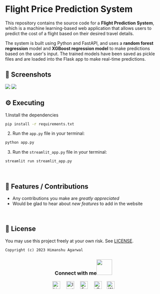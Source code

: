 # Flight Price Prediction System

This repository contains the source code for a **Flight Prediction System**, which is a machine learning-based web application that allows users to predict the cost of a flight based on their desired travel details.

The system is built using Python and FastAPI, and uses a **random forest regression** model and **XGBoost regression model** to make predictions based on the user's input. The trained models have been saved as pickle files and are loaded into the Flask app to make real-time predictions.

## 👀 Screenshots

<img src = '/assets/1.png'>
<img src = '/assets/2.png'>

<br>

## ⚙️ Executing

1.Install the dependencies

```bash
pip install -r requirements.txt
```

2. Run the `app.py` file in your terminal:

```bash
python app.py
```

3. Run the `streamlit_app.py` file in your terminal:

```bash
streamlit run streamlit_app.py
```

<br>

## 📌 Features / Contributions

* Any contributions you make are _greatly appreciated_
* Would be glad to hear about _new features_ to add in the website

<br>

## 🪪 License


You may use this project freely at your own risk. See [LICENSE](https://choosealicense.com/licenses/mit/).

    Copyright (c) 2023 Himanshu Agarwal


<div align="center">
<h3> Connect with me<a href="https://gifyu.com/image/Zy2f"><img src="https://github.com/milaan9/milaan9/blob/main/Handshake.gif" width="50px"></a>
</h3> 
<p align="center">
    <a href="https://www.linkedin.com/in/agarwal-himanshu" target="_blank"><img alt="LinkedIn" width="25px" src="https://cdn-icons-png.flaticon.com/512/3536/3536505.png"></a> &nbsp&nbsp&nbsp
    <a href="https://www.instagram.com/_._hiimanshu_._" target="_blank"><img alt="Instagram" width="25px" src="https://cdn-icons-png.flaticon.com/512/1384/1384063.png"></a> &nbsp&nbsp&nbsp
    <a href="https://www.facebook.com/profile.php?id=100006757421091" target="_blank"><img alt="Facebook" width="25px" src="https://upload.wikimedia.org/wikipedia/commons/5/51/Facebook_f_logo_%282019%29.svg"></a> &nbsp&nbsp&nbsp
    <a href="mailto:himanshuaaagarwal2002@gmail.com" target="_blank"><img alt="Gmail" width="25px" src="https://cdn-icons-png.flaticon.com/512/5968/5968534.png"></a>&nbsp&nbsp&nbsp
    <a href="https://api.whatsapp.com/send/?phone=%2B919967432086&text&type=phone_number&app_absent=0" target="_blank"><img alt="Whatsapp" width="25px" src="https://cdn-icons-png.flaticon.com/512/5968/5968841.png"></a>
    
</p> 
